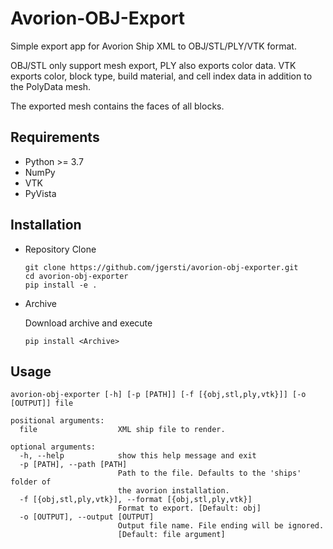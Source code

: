# Avorion-OBJ-Export

Simple export app for Avorion Ship XML to OBJ/STL/PLY/VTK format.

OBJ/STL only support mesh export, PLY also exports color data.
VTK exports color, block type, build material, and cell index data in addition to the PolyData mesh.

The exported mesh contains the faces of all blocks.

## Requirements

 *  Python >= 3.7
 *  NumPy
 *  VTK
 *  PyVista
 
 ## Installation
 
  * Repository Clone
    ```
    git clone https://github.com/jgersti/avorion-obj-exporter.git
    cd avorion-obj-exporter
    pip install -e .
    ```
     
  * Archive
  
    Download archive and execute
    ```
    pip install <Archive>
    ```
 
 ## Usage

```
avorion-obj-exporter [-h] [-p [PATH]] [-f [{obj,stl,ply,vtk}]] [-o [OUTPUT]] file

positional arguments:
  file                  XML ship file to render.

optional arguments:
  -h, --help            show this help message and exit
  -p [PATH], --path [PATH]
                        Path to the file. Defaults to the 'ships' folder of
                        the avorion installation.
  -f [{obj,stl,ply,vtk}], --format [{obj,stl,ply,vtk}]
                        Format to export. [Default: obj]
  -o [OUTPUT], --output [OUTPUT]
                        Output file name. File ending will be ignored.
                        [Default: file argument]
   ```
